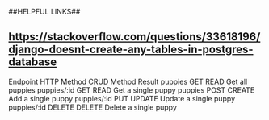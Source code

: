 ##HELPFUL LINKS##

## https://stackoverflow.com/questions/33618196/django-doesnt-create-any-tables-in-postgres-database

Endpoint	HTTP Method	CRUD Method	Result
puppies	GET	READ	Get all puppies
puppies/:id	GET	READ	Get a single puppy
puppies	POST	CREATE	Add a single puppy
puppies/:id	PUT	UPDATE	Update a single puppy
puppies/:id	DELETE	DELETE	Delete a single puppy